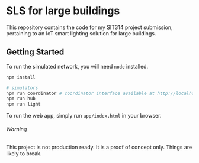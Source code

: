 # SLS for large buildings

This repository contains the code for my SIT314 project submission, pertaining to an IoT smart lighting solution for large buildings.

## Getting Started

To run the simulated network, you will need `node` installed.

```bash
npm install

# simulators
npm run coordinator # coordinator interface available at http://localhost:3001
npm run hub
npm run light
```

To run the web app, simply run `app/index.html` in your browser.

###### Warning

This project is not production ready. It is a proof of concept only.
Things are likely to break.
